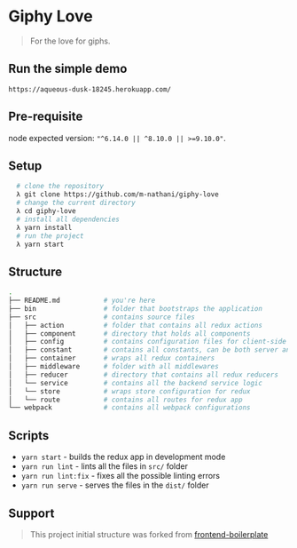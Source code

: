 # Giphy Love
> For the love for giphs.

## Run the simple demo
```
https://aqueous-dusk-18245.herokuapp.com/
```
## Pre-requisite
  node expected version: `"^6.14.0 || ^8.10.0 || >=9.10.0"`.

## Setup
```bash
  # clone the repository
  λ git clone https://github.com/m-nathani/giphy-love
  # change the current directory
  λ cd giphy-love
  # install all dependencies
  λ yarn install
  # run the project
  λ yarn start
```

## Structure
```bash
.
├── README.md           # you're here
├── bin                 # folder that bootstraps the application
├── src                 # contains source files
│   ├── action          # folder that contains all redux actions
│   ├── component       # directory that holds all components
│   ├── config          # contains configuration files for client-side
│   ├── constant        # contains all constants, can be both server and client side
│   ├── container       # wraps all redux containers
│   ├── middleware      # folder with all middlewares
│   ├── reducer         # directory that contains all redux reducers
│   └── service         # contains all the backend service logic
│   └── store           # wraps store configuration for redux
│   └── route           # contains all routes for redux app
└── webpack             # contains all webpack configurations
```

## Scripts

- `yarn start` - builds the redux app in development mode
- `yarn run lint` - lints all the files in `src/` folder
- `yarn run lint:fix` - fixes all the possible linting errors
- `yarn run serve` - serves the files in the `dist/` folder

## Support
> This project initial structure was forked from [frontend-boilerplate](https://github.com/umayr/frontend-boilerplate)